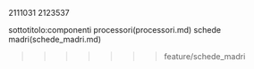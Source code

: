 2111031
2123537

sottotitolo:componenti
processori(processori.md)
schede madri(schede_madri.md)
>>>>>>> feature/schede_madri

